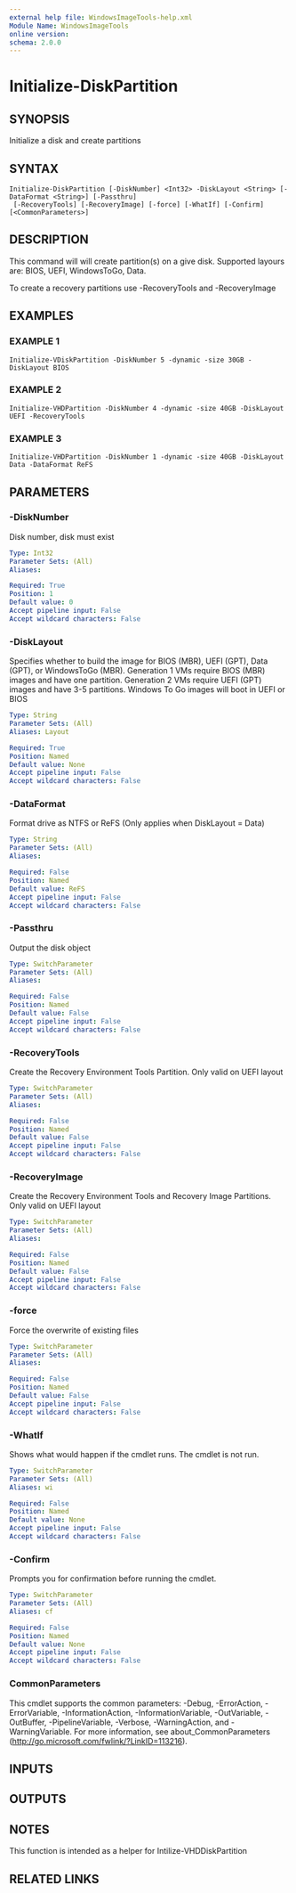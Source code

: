 ```yaml
---
external help file: WindowsImageTools-help.xml
Module Name: WindowsImageTools
online version:
schema: 2.0.0
---
```


# Initialize-DiskPartition

## SYNOPSIS
Initialize a disk and create partitions

## SYNTAX

```
Initialize-DiskPartition [-DiskNumber] <Int32> -DiskLayout <String> [-DataFormat <String>] [-Passthru]
 [-RecoveryTools] [-RecoveryImage] [-force] [-WhatIf] [-Confirm] [<CommonParameters>]
```

## DESCRIPTION
This command will will create partition(s) on a give disk.
Supported layours are: BIOS, UEFI, WindowsToGo, Data. 

To create a recovery partitions use -RecoveryTools and -RecoveryImage

## EXAMPLES

### EXAMPLE 1
```
Initialize-VDiskPartition -DiskNumber 5 -dynamic -size 30GB -DiskLayout BIOS
```

### EXAMPLE 2
```
Initialize-VHDPartition -DiskNumber 4 -dynamic -size 40GB -DiskLayout UEFI -RecoveryTools
```

### EXAMPLE 3
```
Initialize-VHDPartition -DiskNumber 1 -dynamic -size 40GB -DiskLayout Data -DataFormat ReFS
```

## PARAMETERS

### -DiskNumber
Disk number, disk must exist

```yaml
Type: Int32
Parameter Sets: (All)
Aliases:

Required: True
Position: 1
Default value: 0
Accept pipeline input: False
Accept wildcard characters: False
```

### -DiskLayout
Specifies whether to build the image for BIOS (MBR), UEFI (GPT), Data (GPT), or WindowsToGo (MBR).
Generation 1 VMs require BIOS (MBR) images and have one partition.
Generation 2 VMs require 
UEFI (GPT) images and have 3-5 partitions.
Windows To Go images will boot in UEFI or BIOS

```yaml
Type: String
Parameter Sets: (All)
Aliases: Layout

Required: True
Position: Named
Default value: None
Accept pipeline input: False
Accept wildcard characters: False
```

### -DataFormat
Format drive as NTFS or ReFS (Only applies when DiskLayout = Data)

```yaml
Type: String
Parameter Sets: (All)
Aliases:

Required: False
Position: Named
Default value: ReFS
Accept pipeline input: False
Accept wildcard characters: False
```

### -Passthru
Output the disk object

```yaml
Type: SwitchParameter
Parameter Sets: (All)
Aliases:

Required: False
Position: Named
Default value: False
Accept pipeline input: False
Accept wildcard characters: False
```

### -RecoveryTools
Create the Recovery Environment Tools Partition.
Only valid on UEFI layout

```yaml
Type: SwitchParameter
Parameter Sets: (All)
Aliases:

Required: False
Position: Named
Default value: False
Accept pipeline input: False
Accept wildcard characters: False
```

### -RecoveryImage
Create the Recovery Environment Tools and Recovery Image Partitions.
Only valid on UEFI layout

```yaml
Type: SwitchParameter
Parameter Sets: (All)
Aliases:

Required: False
Position: Named
Default value: False
Accept pipeline input: False
Accept wildcard characters: False
```

### -force
Force the overwrite of existing files

```yaml
Type: SwitchParameter
Parameter Sets: (All)
Aliases:

Required: False
Position: Named
Default value: False
Accept pipeline input: False
Accept wildcard characters: False
```

### -WhatIf
Shows what would happen if the cmdlet runs.
The cmdlet is not run.

```yaml
Type: SwitchParameter
Parameter Sets: (All)
Aliases: wi

Required: False
Position: Named
Default value: None
Accept pipeline input: False
Accept wildcard characters: False
```

### -Confirm
Prompts you for confirmation before running the cmdlet.

```yaml
Type: SwitchParameter
Parameter Sets: (All)
Aliases: cf

Required: False
Position: Named
Default value: None
Accept pipeline input: False
Accept wildcard characters: False
```

### CommonParameters
This cmdlet supports the common parameters: -Debug, -ErrorAction, -ErrorVariable, -InformationAction, -InformationVariable, -OutVariable, -OutBuffer, -PipelineVariable, -Verbose, -WarningAction, and -WarningVariable.
For more information, see about_CommonParameters (http://go.microsoft.com/fwlink/?LinkID=113216).

## INPUTS

## OUTPUTS

## NOTES
This function is intended as a helper for Intilize-VHDDiskPartition

## RELATED LINKS

